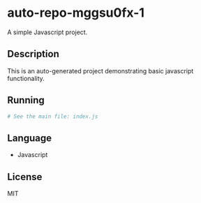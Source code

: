 # auto-repo-mggsu0fx-1

A simple Javascript project.

## Description
This is an auto-generated project demonstrating basic javascript functionality.

## Running
```bash
# See the main file: index.js
```

## Language
- Javascript

## License
MIT
